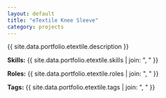 ```yaml
---
layout: default
title: "eTextile Knee Sleeve"
category: projects
---
```


{{ site.data.portfolio.etextile.description }}

**Skills:** {{ site.data.portfolio.etextile.skills | join: ", " }}

**Roles:** {{ site.data.portfolio.etextile.roles | join: ", " }}

**Tags:** {{ site.data.portfolio.etextile.tags | join: ", " }}

